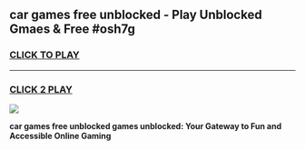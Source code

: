 
## car games free unblocked - Play Unblocked Gmaes & Free #osh7g
<h3>
<a href="https://news.freeplayer.one?title=car_games_free_unblocked&ref=03M">CLICK TO PLAY</a></h3>
<hr>

<h3>
<a href="https://news.freeplayer.one?title=car_games_free_unblocked&ref=03M">CLICK 2 PLAY</a>
  
</h3>

<a href="https://news.freeplayer.one?title=car_games_free_unblocked&ref=03M"><img src="https://clearcache.store/games.png"></a>


**car games free unblocked games unblocked: Your Gateway to Fun and Accessible Online Gaming**
